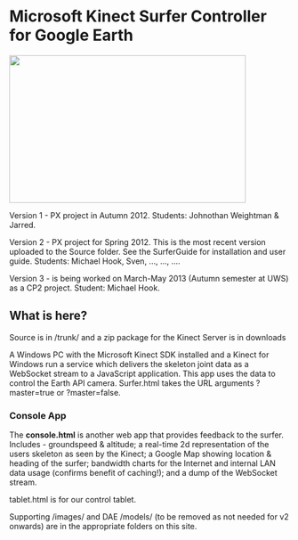 # Microsoft Kinect Surfer Controller for Google Earth #

<a href='http://www.youtube.com/watch?feature=player_embedded&v=ULp6VaFtwz4' target='_blank'><img src='http://img.youtube.com/vi/ULp6VaFtwz4/0.jpg' width='425' height=265 /></a>

Version 1 - PX project in Autumn 2012. Students: Johnothan Weightman & Jarred.

Version 2 - PX project for Spring 2012. This is the most recent version uploaded to the Source folder. See the SurferGuide for installation and user guide. Students: Michael Hook, Sven, ..., ..., ....

Version 3 - is being worked on March-May 2013 (Autumn semester at UWS) as a CP2 project. Student: Michael Hook.

## What is here? ##

Source is in /trunk/ and a zip package for the Kinect Server is in downloads

A Windows PC with the Microsoft Kinect SDK installed and a Kinect for Windows run a service which delivers the skeleton joint data as a WebSocket stream to a JavaScript application.
This app uses the data to control the Earth API camera.
Surfer.html takes the URL arguments ?master=true or ?master=false.

### Console App ###

The **console.html** is another web app that provides feedback to the surfer.
Includes - groundspeed & altitude; a real-time 2d representation of the users skeleton as seen by the Kinect; a Google Map showing location & heading of the surfer; bandwidth charts for the Internet and internal LAN data usage (confirms benefit of caching!); and a dump of the WebSocket stream.

tablet.html is for our control tablet.

Supporting /images/ and DAE /models/ (to be removed as not needed for v2 onwards) are in the appropriate folders on this site.